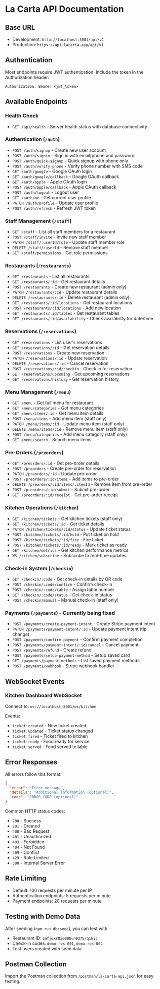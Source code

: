 # La Carta API Documentation

## Base URL
- Development: `http://localhost:3001/api/v1`
- Production: `https://api.lacarta.app/api/v1`

## Authentication
Most endpoints require JWT authentication. Include the token in the Authorization header:
```
Authorization: Bearer <jwt_token>
```

## Available Endpoints

### Health Check
- `GET /api/health` - Server health status with database connectivity

### Authentication (`/auth`)
- `POST /auth/signup` - Create new user account
- `POST /auth/signin` - Sign in with email/phone and password
- `POST /auth/quick-signup` - Quick signup with phone only
- `POST /auth/verify-phone` - Verify phone number with SMS code
- `GET /auth/google` - Google OAuth login
- `GET /auth/google/callback` - Google OAuth callback
- `GET /auth/apple` - Apple OAuth login
- `POST /auth/apple/callback` - Apple OAuth callback
- `POST /auth/logout` - Logout user
- `GET /auth/me` - Get current user profile
- `PATCH /auth/profile` - Update user profile
- `POST /auth/refresh` - Refresh JWT token

### Staff Management (`/staff`)
- `GET /staff` - List all staff members for a restaurant
- `POST /staff/invite` - Invite new staff member
- `PATCH /staff/:userId/role` - Update staff member role
- `DELETE /staff/:userId` - Remove staff member
- `GET /staff/permissions` - Get role permissions

### Restaurants (`/restaurants`)
- `GET /restaurants` - List all restaurants
- `GET /restaurants/:id` - Get restaurant details
- `POST /restaurants` - Create new restaurant (admin only)
- `PATCH /restaurants/:id` - Update restaurant details
- `DELETE /restaurants/:id` - Delete restaurant (admin only)
- `GET /restaurants/:id/locations` - Get restaurant locations
- `POST /restaurants/:id/locations` - Add new location
- `GET /restaurants/:id/tables` - Get restaurant tables
- `GET /restaurants/:id/availability` - Check availability for date/time

### Reservations (`/reservations`)
- `GET /reservations` - List user's reservations
- `GET /reservations/:id` - Get reservation details
- `POST /reservations` - Create new reservation
- `PATCH /reservations/:id` - Update reservation
- `DELETE /reservations/:id` - Cancel reservation
- `POST /reservations/:id/checkin` - Check in for reservation
- `GET /reservations/upcoming` - Get upcoming reservations
- `GET /reservations/history` - Get reservation history

### Menu Management (`/menu`)
- `GET /menu` - Get full menu for restaurant
- `GET /menu/categories` - Get menu categories
- `GET /menu/items/:id` - Get menu item details
- `POST /menu/items` - Add menu item (staff only)
- `PATCH /menu/items/:id` - Update menu item (staff only)
- `DELETE /menu/items/:id` - Remove menu item (staff only)
- `POST /menu/categories` - Add menu category (staff only)
- `GET /menu/search` - Search menu items

### Pre-Orders (`/preorders`)
- `GET /preorders/:id` - Get pre-order details
- `POST /preorders` - Create pre-order for reservation
- `PATCH /preorders/:id` - Update pre-order
- `POST /preorders/:id/items` - Add items to pre-order
- `DELETE /preorders/:id/items/:itemId` - Remove item from pre-order
- `POST /preorders/:id/submit` - Submit pre-order
- `GET /preorders/:id/receipt` - Get pre-order receipt

### Kitchen Operations (`/kitchen`)
- `GET /kitchen/tickets` - Get kitchen tickets (staff only)
- `GET /kitchen/tickets/:id` - Get ticket details
- `PATCH /kitchen/tickets/:id/status` - Update ticket status
- `POST /kitchen/tickets/:id/hold` - Put ticket on hold
- `POST /kitchen/tickets/:id/fire` - Fire ticket
- `POST /kitchen/tickets/:id/ready` - Mark ticket as ready
- `GET /kitchen/metrics` - Get kitchen performance metrics
- `WS /kitchen/subscribe` - Subscribe to real-time updates

### Check-in System (`/checkin`)
- `GET /checkin/:code` - Get check-in details by QR code
- `POST /checkin/:code/confirm` - Confirm check-in
- `POST /checkin/:code/table` - Assign table number
- `GET /checkin/:code/status` - Get check-in status
- `POST /checkin/manual` - Manual check-in (staff only)

### Payments (`/payments`) - Currently being fixed
- `POST /payments/create-payment-intent` - Create Stripe payment intent
- `PATCH /payments/payment-intent/:id` - Update payment intent (tip change)
- `POST /payments/confirm-payment` - Confirm payment completion
- `POST /payments/payment-intent/:id/cancel` - Cancel payment
- `POST /payments/refund` - Create refund
- `POST /payments/setup-payment-method` - Setup saved card
- `GET /payments/payment-methods` - List saved payment methods
- `POST /payments/webhook` - Stripe webhook handler

## WebSocket Events

### Kitchen Dashboard WebSocket
Connect to: `ws://localhost:3001/ws/kitchen`

Events:
- `ticket:created` - New ticket created
- `ticket:updated` - Ticket status changed
- `ticket:fired` - Ticket fired to kitchen
- `ticket:ready` - Food ready for service
- `ticket:served` - Food served to table

## Error Responses

All errors follow this format:
```json
{
  "error": "Error message",
  "details": "Additional information (optional)",
  "code": "ERROR_CODE (optional)"
}
```

Common HTTP status codes:
- `200` - Success
- `201` - Created
- `400` - Bad Request
- `401` - Unauthorized
- `403` - Forbidden
- `404` - Not Found
- `409` - Conflict
- `429` - Rate Limited
- `500` - Internal Server Error

## Rate Limiting
- Default: 100 requests per minute per IP
- Authentication endpoints: 5 requests per minute
- Payment endpoints: 20 requests per minute

## Testing with Demo Data
After seeding (`npm run db:seed`), you can test with:
- Restaurant ID: `cmfjqkr8i0000un9375rq1kic`
- Check-in codes: `demo-res-001`, `demo-res-002`
- Test users created with seed data

## Postman Collection
Import the Postman collection from `/postman/la-carta-api.json` for easy testing.